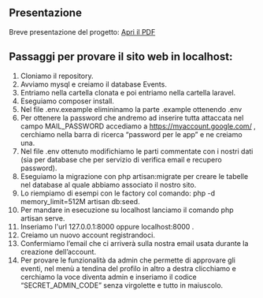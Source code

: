 ## Presentazione

Breve presentazione del progetto: 
[Apri il PDF](E-vents.pdf)
## Passaggi per provare il sito web in localhost:

 1. Cloniamo il repository.
 2. Avviamo mysql e creiamo il database Events.
 3. Entriamo nella cartella clonata e poi entriamo nella cartella laravel.
 4. Eseguiamo composer install.
 5. Nel file .env.exeample elimininamo la parte .example ottenendo .env
 6. Per ottenere la password che andremo ad inserire tutta attaccata nel campo MAIL_PASSWORD accediamo a https://myaccount.google.com/ , cerchiamo nella barra di ricerca “password per le app” e ne creiamo una.
 7. Nel file .env ottenuto modifichiamo le parti commentate con i nostri dati (sia per database che per servizio di verifica email e recupero password).
 8. Eseguiamo la migrazione con php artisan:migrate per creare le tabelle nel database al quale abbiamo associato il nostro sito.
 9. Lo riempiamo di esempi con le factory col comando: php -d memory_limit=512M artisan db:seed.
 10. Per mandare in esecuzione su localhost lanciamo il comando php artisan serve.
 11. Inseriamo l'url 127.0.0.1:8000 oppure localhost:8000 .
 12. Creiamo un nuovo account registrandoci.
 13. Confermiamo l’email che ci arriverà sulla nostra email usata durante la creazione dell’account.
 14. Per provare le funzionalità da admin che permette di approvare gli eventi, nel menù a tendina del profilo in altro a destra clicchiamo e cerchiamo la voce diventa admin e inseriamo il codice “SECRET_ADMIN_CODE” senza virgolette e tutto in maiuscolo.



